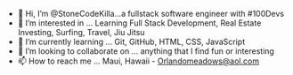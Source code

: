 - 👋 Hi, I’m @StoneCodeKilla...a fullstack software engineer with #100Devs
- 👀 I’m interested in ... Learning Full Stack Development, Real Estate Investing, Surfing, Travel, Jiu Jitsu 
- 🌱 I’m currently learning ... Git, GitHub, HTML, CSS, JavaScript
- 💞️ I’m looking to collaborate on ... anything that I find fun or interesting
- 📫 How to reach me ... Maui, Hawaii -  Orlandomeadows@aol.com 

<!---
StoneCodeKilla/StoneCodeKilla is a ✨ special ✨ repository because its `README.md` (this file) appears on your GitHub profile.
You can click the Preview link to take a look at your changes.
--->
